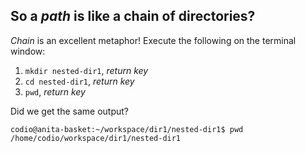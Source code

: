 ## So a _path_ is like a chain of directories?

_Chain_ is an excellent metaphor! Execute the following on the terminal window:

1. `mkdir nested-dir1`, _return key_
3. `cd nested-dir1`, _return key_
4. `pwd`, _return key_

Did we get the same output?

```
codio@anita-basket:~/workspace/dir1/nested-dir1$ pwd                                                           
/home/codio/workspace/dir1/nested-dir1
```